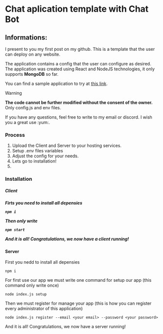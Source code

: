 <h1>Chat aplication template with Chat Bot</h1>

<h2>Informations:</h2>
<p>I present to you my first post on my github. This is a template that the user can deploy on any website.</p>
<p>The application contains a config that the user can configure as desired. The application was created using React and NodeJS technologies, it only supports <strong>MongoDB</strong> so far.</p>
<p>You can find a sample application to try at <a href="#chat-aplication-tempalte-with-chat-bot">this link</a>.</p>

> [!WARNING]
> <strong>The code cannot be further modified without the consent of the owner.</strong> Only config.js and env files.<br>

<p>If you have any questions, feel free to write to my email or discord. I wish you a great use :yum:.</p>

<h3>Process</h3>

<ol>
    <li>Upload the Client and Server to your hosting services.</li>
    <li>Setup .env files variables</li>
    <li>Adjust the config for your needs.</li>
    <li>Lets go to installation!<li>
</ol>

<h3>Installation</h3>

<h5>Client<h5>

<p>Firts you need to install all depensies</p>

```
npm i

```

<p>Then only write</p>

```
npm start

```

<p>And it is all! Congratulations, we now have a client running!</p>

<h4>Server</h4>

<p>First you nedd to install all depensies</p>

```
npm i

```

<p>For first use our app we must write one command for setup our app (this command only write once)</p>

```
node index.js setup

```

<p>Then we must register for manage your app (this is how you can register every administrator of this application)</p>

```
node index.js register --email <your email> --password <your password>

```

<p>And it is all! Congratulations, we now have a server running!</p>
